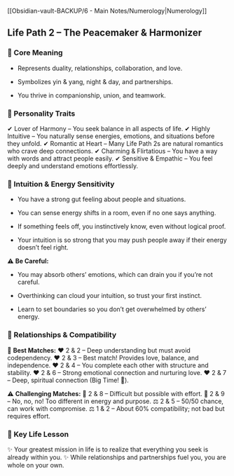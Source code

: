 [[Obsidian-vault-BACKUP/6 - Main Notes/Numerology|Numerology]]

## Life Path 2 – The Peacemaker & Harmonizer

### 🔹 Core Meaning

- Represents duality, relationships, collaboration, and love.
    
- Symbolizes yin & yang, night & day, and partnerships.
    
- You thrive in companionship, union, and teamwork.
    

### 🔹 Personality Traits

✔ Lover of Harmony – You seek balance in all aspects of life. 
✔ Highly Intuitive – You naturally sense energies, emotions, and situations before they unfold. 
✔ Romantic at Heart – Many Life Path 2s are natural romantics who crave deep connections. 
✔ Charming & Flirtatious – You have a way with words and attract people easily. 
✔ Sensitive & Empathic – You feel deeply and understand emotions effortlessly.

### 🔮 Intuition & Energy Sensitivity

- You have a strong gut feeling about people and situations.
    
- You can sense energy shifts in a room, even if no one says anything.
    
- If something feels off, you instinctively know, even without logical proof.
    
- Your intuition is so strong that you may push people away if their energy doesn’t feel right.
    

⚠ **Be Careful:**

- You may absorb others’ emotions, which can drain you if you’re not careful.
    
- Overthinking can cloud your intuition, so trust your first instinct.
    
- Learn to set boundaries so you don’t get overwhelmed by others’ energy.
    

### 🔹 Relationships & Compatibility

💖 **Best Matches:** ❤️ 2 & 2 – Deep understanding but must avoid codependency. 
❤️ 2 & 3 – Best match! Provides love, balance, and independence. 
❤️ 2 & 4 – You complete each other with structure and stability.
❤️ 2 & 6 – Strong emotional connection and nurturing love. 
❤️ 2 & 7 – Deep, spiritual connection (Big Time! 💋).

⚠ **Challenging Matches:** 🚫 2 & 8 – Difficult but possible with effort.
🚫 2 & 9 – No, no, no! Too different in energy and purpose.
⚖ 2 & 5 – 50/50 chance, can work with compromise. 
⚖ 1 & 2 – About 60% compatibility; not bad but requires effort.

### 🔹 Key Life Lesson

✨ Your greatest mission in life is to realize that everything you seek is already within you. ✨ While relationships and partnerships fuel you, you are whole on your own.

